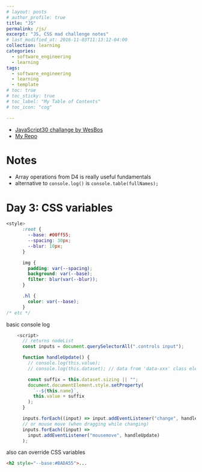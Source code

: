 ```yaml
---
# layout: posts
# author_profile: true
title: "JS"
permalink: /js/
excerpt: "JS, CSS mad challenge notes"
# last_modified_at: 2016-11-03T11:13:12-04:00
collection: learning
categories:
  - software_engineering
  - learning
tags:
  - software_engineering
  - learning
  - template
# toc: true
# toc_sticky: true
# toc_label: "My Table of Contents"
# toc_icon: "cog"

---
```


- [JavaScript30 challange by WesBos](https://courses.wesbos.com/)
- [My Repo](https://github.com/friendlyantz/JavaScript30)

# Notes

- Array operations from D4 is really useful fundamentals
- alternative to `console.log()` is `console.table(fullNames);`

# Day 3: CSS variables

```css
<style>
      :root {
        --base: #00ff55;
        --spacing: 30px;
        --blur: 10px;
      }

      img {
        padding: var(--spacing);
        background: var(--base);
        filter: blur(var(--blur));
      }

      .hl {
        color: var(--base);
      }
/* etc */
```

basic console log

```js
    <script>
      // returns nodeList
      const inputs = document.querySelectorAll(".controls input");

      function handleUpdate() {
        // console.log(this.value);
        // console.log(this.dataset); // data from 'data-xxx' class element

        const suffix = this.dataset.sizing || "";
        document.documentElement.style.setProperty(
          `--${this.name}`,
          this.value + suffix
        );
      }

      inputs.forEach((input) => input.addEventListener("change", handleUpdate));
      // or mouse move (when dragging while changing)
      inputs.forEach((input) =>
        input.addEventListener("mousemove", handleUpdate)
      );
```

also can override CSS variables

```html
<h2 style="--base:#BADA55">...
```
